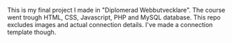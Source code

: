 This is my final project I made in "Diplomerad Webbutvecklare". The course went trough HTML, CSS, Javascript, PHP and 
MySQL database. This repo excludes images and actual connection details. I've made a connection template though. 
